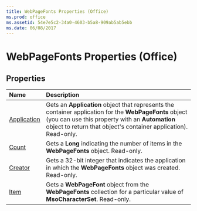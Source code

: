 ```yaml
---
title: WebPageFonts Properties (Office)
ms.prod: office
ms.assetid: 54e7e5c2-34a0-4603-b5a8-909ab5ab5ebb
ms.date: 06/08/2017
---
```



# WebPageFonts Properties (Office)

## Properties



|**Name**|**Description**|
|:-----|:-----|
|[Application](webpagefonts-application-property-office.md)|Gets an **Application** object that represents the container application for the **WebPageFonts** object (you can use this property with an **Automation** object to return that object's container application). Read-only.|
|[Count](webpagefonts-count-property-office.md)|Gets a **Long** indicating the number of items in the **WebPageFonts** object. Read-only.|
|[Creator](webpagefonts-creator-property-office.md)|Gets a 32-bit integer that indicates the application in which the **WebPageFonts** object was created. Read-only.|
|[Item](webpagefonts-item-property-office.md)|Gets a **WebPageFont** object from the **WebPageFonts** collection for a particular value of **MsoCharacterSet**. Read-only.|

